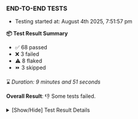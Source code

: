### END-TO-END TESTS

- Testing started at: August 4th 2025, 7:51:57 pm

**📦 Test Result Summary**

- ✅ 68 passed
- ❌ 3 failed
- ⚠️ 8 flaked
- ⏩ 3 skipped

⌛ _Duration: 9 minutes and 51 seconds_

**Overall Result**: 👎 Some tests failed.



<details>
    <summary>[Show/Hide] Test Result Details</summary>
    <div markdown="1">

| Test | Browser | Test Case | Tags | Result |
| :---: | :---: | :--- | :---: | :---: |
| 1 | chromium-meshery-provider | Transition to disconnected state and then back to connected state |  | ❌ |
| 2 | chromium-meshery-provider | Transition to ignored state and then back to connected state |  | ➖ |
| 3 | chromium-meshery-provider | Transition to not found state and then back to connected state |  | ➖ |
| 4 | chromium-meshery-provider | Delete Kubernetes cluster connections |  | ➖ |
| 5 | chromium-meshery-provider | Configure Existing Istio adapter through Mesh Adapter URL from Management page | unstable | ⚠️ |
| 6 | chromium-meshery-provider | Connect to Meshery Istio Adapter and configure it |  | ❌ |
| 7 | chromium-meshery-provider | Ping Istio Adapter | unstable | ⚠️ |
| 8 | chromium-local-provider | Configure Existing Istio adapter through Mesh Adapter URL from Management page | unstable | ⚠️ |
| 9 | chromium-local-provider | Connect to Meshery Istio Adapter and configure it |  | ❌ |
| 10 | chromium-local-provider | Ping Istio Adapter | unstable | ⚠️ |

</div>
</details>


<!-- To see the full report, please visit our CI/CD pipeline with reporter. -->